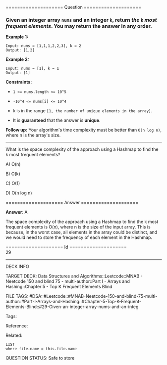==================== Question ====================  

### Given an integer array `nums` and an integer `k`, return _the_ `k` _most frequent elements_. You may return the answer in **any order**.

**Example 1:**

<!-- codeblock-start -->
<pre><code>Input: nums = [1,1,1,2,2,3], k = 2
Output: [1,2]
</code></pre>
<!-- codeblock-end -->

**Example 2:**

<!-- codeblock-start -->
<pre><code>Input: nums = [1], k = 1
Output: [1]
</code></pre>
<!-- codeblock-end -->

**Constraints:**

- `1 <= nums.length <= 10^5`

- `-10^4 <= nums[i] <= 10^4`

- `k` is in the range `[1, the number of unique elements in the array]`.

- It is **guaranteed** that the answer is **unique**.

**Follow up:** Your algorithm's time complexity must be better than `O(n log n)`, where n is the array's size.

---

What is the space complexity of the approach using a Hashmap to find the k most frequent elements?

A) O(n)

B) O(k)

C) O(1)

D) O(n log n)  

==================== Answer ====================  

**Answer**: A

The space complexity of the approach using a Hashmap to find the k most frequent elements is O(n), where n is the size of the input array. This is because, in the worst case, all elements in the array could be distinct, and we would need to store the frequency of each element in the Hashmap.

==================== Id ====================  
29

---

DECK INFO

TARGET DECK: Data Structures and Algorithms::Leetcode::MNAB - Neetcode 150 and blind 75 - multi-author::Part I - Arrays and Hashing::Chapter 5 - Top K Frequent Elements Blind

FILE TAGS: #DSA::#Leetcode::#MNAB-Neetcode-150-and-blind-75-multi-author::#Part-I-Arrays-and-Hashing::#Chapter-5-Top-K-Frequent-Elements-Blind::#29-Given-an-integer-array-nums-and-an-integ

Tags:

Reference:

Related:

```dataview
LIST
where file.name = this.file.name
```
QUESTION STATUS: Safe to store
